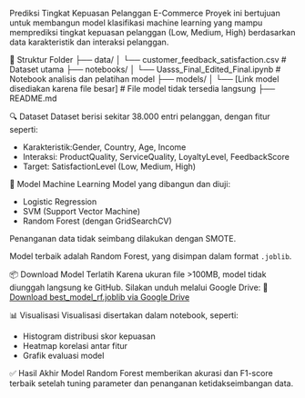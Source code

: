 Prediksi Tingkat Kepuasan Pelanggan E-Commerce
Proyek ini bertujuan untuk membangun model klasifikasi machine learning yang mampu memprediksi tingkat kepuasan pelanggan (Low, Medium, High) berdasarkan data karakteristik dan interaksi pelanggan.

📁 Struktur Folder
├── data/
│   └── customer\_feedback\_satisfaction.csv        # Dataset utama
├── notebooks/
│   └── Uasss\_Final\_Edited\_Final.ipynb            # Notebook analisis dan pelatihan model
├── models/
│   └── \[Link model disediakan karena file besar] # File model tidak tersedia langsung
├── README.md                                      

🔍 Dataset
Dataset berisi sekitar 38.000 entri pelanggan, dengan fitur seperti:
- Karakteristik:Gender, Country, Age, Income
- Interaksi: ProductQuality, ServiceQuality, LoyaltyLevel, FeedbackScore
- Target: SatisfactionLevel (Low, Medium, High)

🧠 Model Machine Learning
Model yang dibangun dan diuji:
- Logistic Regression
- SVM (Support Vector Machine)
- Random Forest (dengan GridSearchCV)

Penanganan data tidak seimbang dilakukan dengan SMOTE.

Model terbaik adalah Random Forest, yang disimpan dalam format `.joblib`.

📦 Download Model Terlatih
Karena ukuran file >100MB, model tidak diunggah langsung ke GitHub.
Silakan unduh melalui Google Drive:
🔗 [Download best_model_rf.joblib via Google Drive](https://drive.google.com/drive/folders/130BKcPl9IyGHe9Pe4-uulyopmfWjjFeR?usp=sharing)

📊 Visualisasi
Visualisasi disertakan dalam notebook, seperti:
- Histogram distribusi skor kepuasan
- Heatmap korelasi antar fitur
- Grafik evaluasi model

✅ Hasil Akhir
Model Random Forest memberikan akurasi dan F1-score terbaik setelah tuning parameter dan penanganan ketidakseimbangan data.


